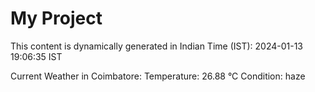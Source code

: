 # My Project

This content is dynamically generated in Indian Time (IST): 2024-01-13 19:06:35 IST


Current Weather in Coimbatore:
Temperature: 26.88 °C
Condition: haze
